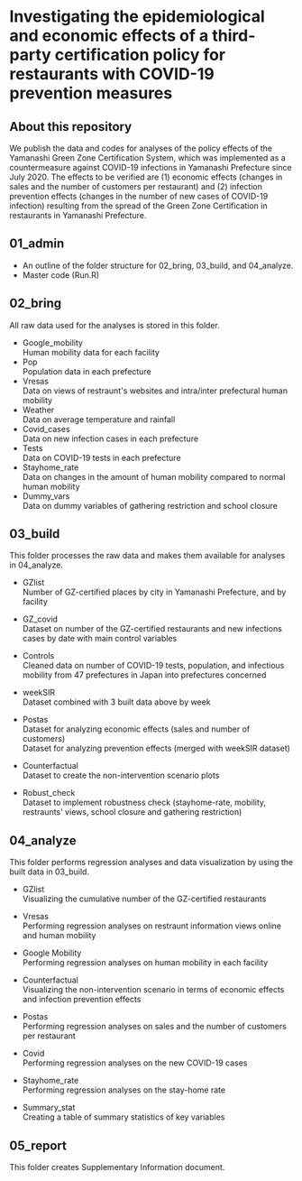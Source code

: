 # Investigating the epidemiological and economic effects of a third-party certification policy for restaurants with COVID-19 prevention measures

## About this repository
We publish the data and codes for analyses of the policy effects of the Yamanashi Green Zone Certification System, which was implemented as a countermeasure against COVID-19 infections in Yamanashi Prefecture since July 2020. The effects to be verified are (1) economic effects (changes in sales and the number of customers per restaurant) and (2) infection prevention effects (changes in the number of new cases of COVID-19 infection) resulting from the spread of the Green Zone Certification in restaurants in Yamanashi Prefecture.

## 01_admin
* An outline of the folder structure for 02_bring, 03_build, and 04_analyze.
* Master code (Run.R)

## 02_bring
All raw data used for the analyses is stored in this folder.

* Google_mobility <br>
Human mobility data for each facility
* Pop <br>
Population data in each prefecture
* Vresas <br>
Data on views of restraunt's websites and intra/inter prefectural human mobility 
* Weather <br>
Data on average temperature and rainfall
* Covid_cases <br>
Data on new infection cases in each prefecture
* Tests <br>
Data on COVID-19 tests in each prefecture 
* Stayhome_rate <br>
Data on changes in the amount of human mobility compared to normal human mobility
* Dummy_vars <br>
Data on dummy variables of gathering restriction and school closure


## 03_build
This folder processes the raw data and makes them available for analyses in 04_analyze.

* GZlist <br>
Number of GZ-certified places by city in Yamanashi Prefecture, and by facility

* GZ_covid <br>
Dataset on number of the GZ-certified restaurants and new infections cases by date with main control variables

* Controls <br>
Cleaned data on number of COVID-19 tests, population, and infectious mobility from 47 prefectures in Japan into prefectures concerned

* weekSIR <br>
Dataset combined with 3 built data above by week

* Postas <br>
Dataset for analyzing economic effects (sales and number of customers) <br>
Dataset for analyzing prevention effects (merged with weekSIR dataset)

* Counterfactual <br>
Dataset to create the non-intervention scenario plots

* Robust_check <br>
Dataset to implement robustness check (stayhome-rate, mobility, restraunts' views, school closure and gathering restriction)


## 04_analyze
This folder performs regression analyses and data visualization by using the built data in 03_build.

* GZlist <br>
Visualizing the cumulative number of the GZ-certified restaurants

* Vresas <br>
Performing regression analyses on restraunt information views online and human mobility

* Google Mobility <br>
Performing regression analyses on human mobility in each facility

* Counterfactual <br>
Visualizing the non-intervention scenario in terms of economic effects and infection prevention effects

* Postas <br>
Performing regression analyses on sales and the number of customers per restaurant

* Covid <br>
Performing regression analyses on the new COVID-19 cases

* Stayhome_rate <br>
Performing regression analyses on the stay-home rate

* Summary_stat <br>
Creating a table of summary statistics of key variables

## 05_report
This folder creates Supplementary Information document.

